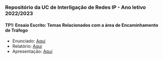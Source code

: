 ### Repositório da UC de Interligação de Redes IP - Ano letivo 2022/2023

#### TP1: Ensaio Escrito: Temas Relacionados com a área de Encaminhamento de Tráfego
* Enunciado: [Aqui](https://github.com/simaocunha71/qsi/blob/main/RC-Enunciado-TP1-2023c.pdf)
* Relatório: [Aqui](https://github.com/simaocunha71/qsi/blob/main/RC_TP1_Resumo_PL107.pdf)
* Apresentação: [Aqui](https://github.com/simaocunha71/qsi/blob/main/RC-TP1-Apresentacao-PL107.pptx)